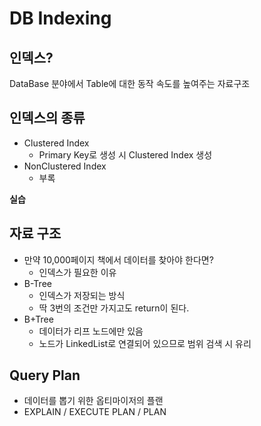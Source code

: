 # DB Indexing

## 인덱스?

DataBase 분야에서 Table에 대한 동작 속도를 높여주는 자료구조

## 인덱스의 종류

- Clustered Index
    - Primary Key로 생성 시 Clustered Index 생성
- NonClustered Index
    - 부록

**실습**

## 자료 구조

- 만약 10,000페이지 책에서 데이터를 찾아야 한다면?
    - 인덱스가 필요한 이유
- B-Tree
    - 인덱스가 저장되는 방식
    - 딱 3번의 조건만 가지고도 return이 된다.
- B+Tree
    - 데이터가 리프 노드에만 있음
    - 노드가 LinkedList로 연결되어 있으므로 범위 검색 시 유리

## Query Plan

- 데이터를 뽑기 위한 옵티마이저의 플랜
- EXPLAIN / EXECUTE PLAN / PLAN
